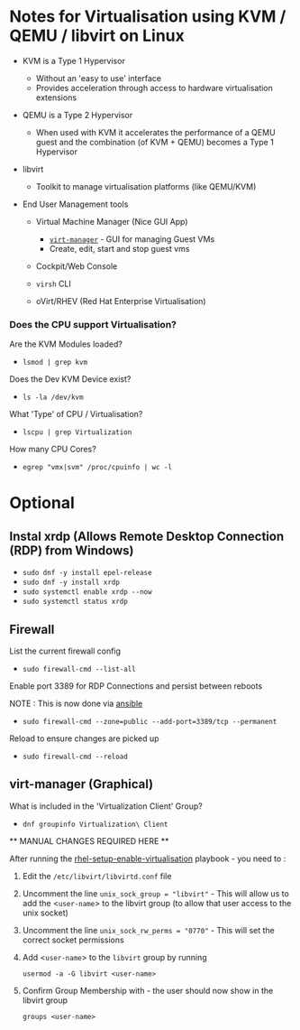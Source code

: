 # Notes for Virtualisation using KVM / QEMU / libvirt on Linux

- KVM is a Type 1 Hypervisor
    - Without an 'easy to use' interface
    - Provides acceleration through access to hardware virtualisation extensions

- QEMU is a Type 2 Hypervisor
    - When used with KVM it accelerates the performance of a QEMU guest and the combination (of KVM + QEMU) becomes a Type 1 Hypervisor

- libvirt
    - Toolkit to manage virtualisation platforms (like QEMU/KVM)

- End User Management tools
    - Virtual Machine Manager (Nice GUI App)
        - [`virt-manager`](https://virt-manager.org/) - GUI for managing Guest VMs
        - Create, edit, start and stop guest vms

    - Cockpit/Web Console
    - `virsh` CLI
    - oVirt/RHEV (Red Hat Enterprise Virtualisation)

### Does the CPU support Virtualisation?

Are the KVM Modules loaded?
- `lsmod | grep kvm`

Does the Dev KVM Device exist?
- `ls -la /dev/kvm`

What 'Type' of CPU / Virtualisation?
- `lscpu | grep Virtualization`

How many CPU Cores?
- `egrep "vmx|svm" /proc/cpuinfo | wc -l`






# Optional

## Instal xrdp (Allows Remote Desktop Connection (RDP) from Windows)

- `sudo dnf -y install epel-release`
- `sudo dnf -y install xrdp`
- `sudo systemctl enable xrdp --now`
- `sudo systemctl status xrdp`

## Firewall

List the current firewall config
- `sudo firewall-cmd --list-all`

Enable port 3389 for RDP Connections and persist between reboots

NOTE : This is now done via [ansible](/hp-linux-servers/rhel-setup/rhel-setup-rdp.yml)
- `sudo firewall-cmd --zone=public --add-port=3389/tcp --permanent`

Reload to ensure changes are picked up
- `sudo firewall-cmd --reload`

## virt-manager (Graphical)

What is included in the 'Virtualization Client' Group? 
- `dnf groupinfo Virtualization\ Client`

** MANUAL CHANGES REQUIRED HERE **

After running the [rhel-setup-enable-virtualisation](/hp-linux-servers/rhel-setup/rhel-setup-enable-virtualisation.yml) playbook - you need to :

1. Edit the `/etc/libvirt/libvirtd.conf` file
1. Uncomment the line `unix_sock_group = "libvirt"` - This will allow us to add the <`user-name`> to the libvirt group (to allow that user access to the unix socket)
1. Uncomment the line `unix_sock_rw_perms = "0770"` - This will set the correct socket permissions
1. Add <`user-name`> to the `libvirt` group by running
    
    `usermod -a -G libvirt <user-name>`

1. Confirm Group Membership with - the user should now show in the libvirt group

    `groups <user-name>`

